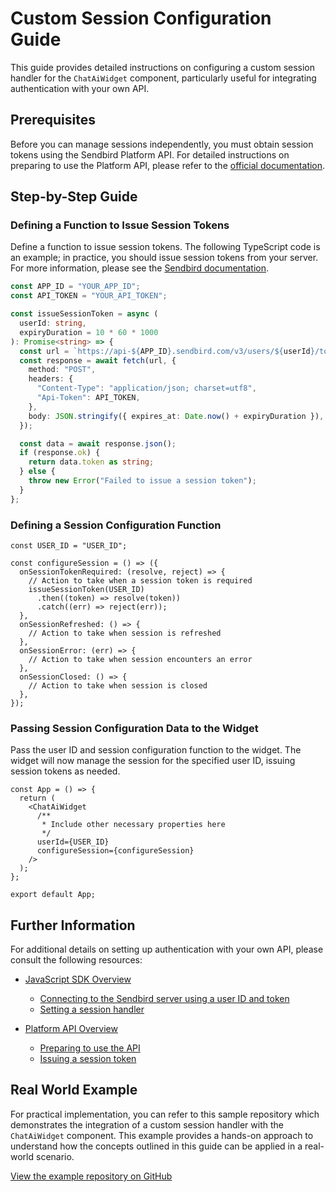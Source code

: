 # Custom Session Configuration Guide

This guide provides detailed instructions on configuring a custom session handler for the `ChatAiWidget` component, particularly useful for integrating authentication with your own API.

## Prerequisites

Before you can manage sessions independently, you must obtain session tokens using the Sendbird Platform API. For detailed instructions on preparing to use the Platform API, please refer to the [official documentation](https://sendbird.com/docs/chat/platform-api/v3/prepare-to-use-api).

## Step-by-Step Guide

### Defining a Function to Issue Session Tokens

Define a function to issue session tokens. The following TypeScript code is an example; in practice, you should issue session tokens from your server. For more information, please see the [Sendbird documentation](https://sendbird.com/docs/chat/platform-api/v3/user/managing-session-tokens/issue-a-session-token).

```ts
const APP_ID = "YOUR_APP_ID";
const API_TOKEN = "YOUR_API_TOKEN";

const issueSessionToken = async (
  userId: string,
  expiryDuration = 10 * 60 * 1000
): Promise<string> => {
  const url = `https://api-${APP_ID}.sendbird.com/v3/users/${userId}/token`;
  const response = await fetch(url, {
    method: "POST",
    headers: {
      "Content-Type": "application/json; charset=utf8",
      "Api-Token": API_TOKEN,
    },
    body: JSON.stringify({ expires_at: Date.now() + expiryDuration }),
  });

  const data = await response.json();
  if (response.ok) {
    return data.token as string;
  } else {
    throw new Error("Failed to issue a session token");
  }
};
```

### Defining a Session Configuration Function

```tsx
const USER_ID = "USER_ID";

const configureSession = () => ({
  onSessionTokenRequired: (resolve, reject) => {
    // Action to take when a session token is required
    issueSessionToken(USER_ID)
      .then((token) => resolve(token))
      .catch((err) => reject(err));
  },
  onSessionRefreshed: () => {
    // Action to take when session is refreshed
  },
  onSessionError: (err) => {
    // Action to take when session encounters an error
  },
  onSessionClosed: () => {
    // Action to take when session is closed
  },
});
```

### Passing Session Configuration Data to the Widget

Pass the user ID and session configuration function to the widget. The widget will now manage the session for the specified user ID, issuing session tokens as needed.

```tsx
const App = () => {
  return (
    <ChatAiWidget
      /**
       * Include other necessary properties here
       */
      userId={USER_ID}
      configureSession={configureSession}
    />
  );
};

export default App;
```

## Further Information

For additional details on setting up authentication with your own API, please consult the following resources:

- [JavaScript SDK Overview](https://sendbird.com/docs/chat/sdk/v4/javascript/overview)
  - [Connecting to the Sendbird server using a user ID and token](https://sendbird.com/docs/chat/sdk/v4/javascript/application/authenticating-a-user/authentication#2-connect-to-the-sendbird-server-with-a-user-id-and-a-token)
  - [Setting a session handler](https://sendbird.com/docs/chat/sdk/v4/javascript/application/authenticating-a-user/authentication#2-set-a-session-handler)

- [Platform API Overview](https://sendbird.com/docs/chat/platform-api/v3/overview)
  - [Preparing to use the API](https://sendbird.com/docs/chat/platform-api/v3/prepare-to-use-api)
  - [Issuing a session token](https://sendbird.com/docs/chat/platform-api/v3/user/managing-session-tokens/issue-a-session-token)

## Real World Example

For practical implementation, you can refer to this sample repository which demonstrates the integration of a custom session handler with the `ChatAiWidget` component. This example provides a hands-on approach to understand how the concepts outlined in this guide can be applied in a real-world scenario.

[View the example repository on GitHub](https://github.com/sendbird/chat-ai-widget-session-sample)

